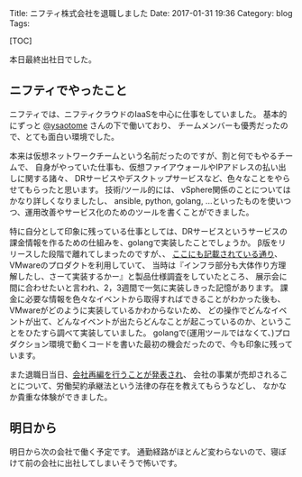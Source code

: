 Title: ニフティ株式会社を退職しました
Date: 2017-01-31 19:36
Category: blog
Tags: 

[TOC]

本日最終出社日でした。

## ニフティでやったこと

ニフティでは、ニフティクラウドのIaaSを中心に仕事をしていました。
基本的にずっと [@ysaotome](https://twitter.com/ysaotome) さんの下で働いており、
チームメンバーも優秀だったので、とても面白い環境でした。

本来は仮想ネットワークチームという名前だったのですが、割と何でもやるチームで、
自身がやっていた仕事も、仮想ファイアウォールやIPアドレスの払い出しに関する諸々、
DRサービスやデスクトップサービスなど、色々なことをやらせてもらったと思います。
技術/ツール的には、 vSphere関係のことについてはかなり詳しくなりましたし、
ansible, python, golang, ...といったものを使いつつ、運用改善やサービス化のためのツールを書くことができました。

特に自分として印象に残っている仕事としては、DRサービスというサービスの課金情報を作るための仕組みを、golangで実装したことでしょうか。
β版をリリースした段階で離れてしまったのですが、、
[ここにも記載されている通り](http|//www.nifty.co.jp/cs/newsrelease/detail/150331004415/1.htm)、VMwareのプロダクトを利用していて、
当時は『インフラ部分も大体作り方理解したし、さーて実装するかー』と製品仕様調査をしていたところ、
展示会に間に合わせたいと言われ、2，3週間で一気に実装しきった記憶があります。
課金に必要な情報を色々なイベントから取得すればできることがわかった後も、
VMwareがどのように実装しているかわからないため、
どの操作でどんなイベントが出て、どんなイベントが出たらどんなことが起こっているのか、ということをひたすら調べて実装していました。
golangで(運用ツールではなくて、)プロダクション環境で動くコードを書いた最初の機会だったので、今も印象に残っています。

また退職日当日、[会社再編を行うことが発表され](http://pr.fujitsu.com/jp/news/2017/01/31.html)、
会社の事業が売却されることについて、労働契約承継法という法律の存在を教えてもらうなどし、
なかなか貴重な体験ができました。

## 明日から

明日から次の会社で働く予定です。
通勤経路がほとんど変わらないので、寝ぼけて前の会社に出社してしまいそうで怖いです。

